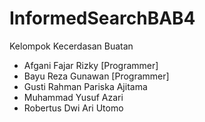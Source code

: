 # InformedSearchBAB4

Kelompok Kecerdasan Buatan

- Afgani Fajar Rizky [Programmer]
- Bayu Reza Gunawan [Programmer]
- Gusti Rahman Pariska Ajitama
- Muhammad Yusuf Azari
- Robertus Dwi Ari Utomo
